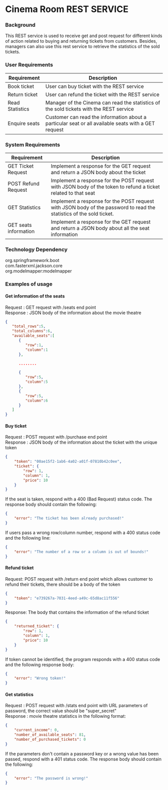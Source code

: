 # Cinema Room REST SERVICE


### Background

This REST service is used to receive get and post request for different 
kinds of action related to buying and returning tickets from customers.
Besides, managers can also use this rest service to retrieve the statistics
of the sold tickets.

### User Requirements

| Requirement     | Description                                                                                         |
|-----------------|-----------------------------------------------------------------------------------------------------|
 | Book ticket     | User can buy ticket with the REST service                                                           |
 | Return ticket   | User can refund the ticket with the REST service                                                    |
 | Read Statistics | Manager of the Cinema can read the statistics of the sold tickets with the REST service             |
 | Enquire seats   | Customer can read the information about a particular seat or all available seats with a GET request |

### System Requirements 

| Requirement         | Description                                                                                                        |
|---------------------|--------------------------------------------------------------------------------------------------------------------|
| GET Ticket Request  | Implement a response for the GET request and return a JSON body about the ticket                                   |
| POST Refund Request | Implement a response for the POST request with JSON body of the token to refund a ticket related to that seat      |
| GET Statistics      | Implement a response for the POST request with JSON body of the password to read the statistics of the sold ticket. |
 | GET seats information| Implement a response for the GET request and return a JSON body about all the seat information                     |


### Technology Dependency
org.springframework.boot <br />
com.fasterxml.jackson.core <br />
org.modelmapper:modelmapper


### Examples of usage
#### Get information of the seats
Request : GET request with /seats end point <br/>
Response : JSON body of the information about the movie theatre
```json
{
   "total_rows":5,
   "total_columns":6,
   "available_seats":[
      {
         "row":1,
         "column":1
      },

      ........

      {
         "row":5,
         "column":5
      },
      {
         "row":5,
         "column":6
      }
   ]
}
```

#### Buy ticket
Request : POST request with /purchase end point <br />
Response : JSON body of the information about the ticket with the unique token
 
```json
{
    "token": "00ae15f2-1ab6-4a02-a01f-07810b42c0ee",
    "ticket": {
        "row": 1,
        "column": 1,
        "price": 10
    }
}
```
If the seat is taken, respond with a 400 (Bad Request) status code. The response body should contain the following:


```json
{
    "error": "The ticket has been already purchased!"
}
```

If users pass a wrong row/column number, respond with a 400 status code and the following line:

```json
{
    "error": "The number of a row or a column is out of bounds!"
}
```
#### Refund ticket

Request: POST request with /return end point which allows customer to refund their tickets, there should be a body of the token
```json
{
    "token": "e739267a-7031-4eed-a49c-65d8ac11f556"
}
```
Response: The body that contains the information of the refund ticket
```json
{
    "returned_ticket": {
        "row": 1,
        "column": 1,
        "price": 10
    }
}
```

If token cannot be identified, the program responds with a 400 status code and the following response body:
```json
{
    "error": "Wrong token!"
}
```

#### Get statistics

Request : POST request with /stats end point with URL parameters of password, the correct value should be "super_secret" <br/>
Response : movie theatre statistics in the following format:
```json
{
    "current_income": 0,
    "number_of_available_seats": 81,
    "number_of_purchased_tickets": 0
}
```


If the parameters don't contain a password key or a wrong value has been passed, respond with a 401 status code. The response body should contain the following:

```json
{
    "error": "The password is wrong!"
}
```
